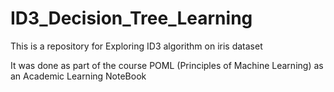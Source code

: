 # ID3_Decision_Tree_Learning
This is a repository for Exploring ID3 algorithm on iris dataset

It was done as part of the course POML (Principles of Machine Learning) as an Academic Learning NoteBook


